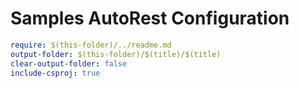 # Samples AutoRest Configuration

``` yaml
require: $(this-folder)/../readme.md
output-folder: $(this-folder)/$(title)/$(title)
clear-output-folder: false
include-csproj: true
```